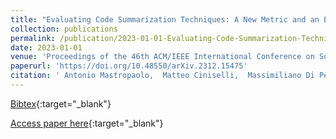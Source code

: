 ```yaml
---
title: "Evaluating Code Summarization Techniques: A New Metric and an Empirical Characterization"
collection: publications
permalink: /publication/2023-01-01-Evaluating-Code-Summarization-Techniques-A-New-Metric-and-an-Empirical-Characterization
date: 2023-01-01
venue: 'Proceedings of the 46th ACM/IEEE International Conference on Software Engineering (ICSE 2024), May 14-20 2024, Lisbon, Portugal'
paperurl: 'https://doi.org/10.48550/arXiv.2312.15475'
citation: ' Antonio Mastropaolo,  Matteo Ciniselli,  Massimiliano Di Penta,  Gabriele Bavota, &quot;Evaluating Code Summarization Techniques: A New Metric and an Empirical Characterization.&quot; Proceedings of the 46th ACM/IEEE International Conference on Software Engineering (ICSE 2024), May 14-20 2024, Lisbon, Portugal, 2023.'
---
```

[Bibtex](https://dblp.org/rec/journals/corr/abs-2312-15475.bib){:target="_blank"}

[Access paper here](https://doi.org/10.48550/arXiv.2312.15475){:target="_blank"}

